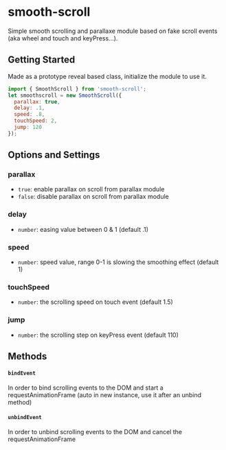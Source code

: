 # smooth-scroll
Simple smooth scrolling and parallaxe module based on fake scroll events (aka wheel and touch and keyPress...).

## Getting Started
Made as a prototype reveal based class, initialize the module to use it.

``` javascript
import { SmoothScroll } from 'smooth-scroll';
let smoothscroll = new SmoothScroll({
  parallax: true,
  delay: .1,
  speed: .8,
  touchSpeed: 2,
  jump: 120
});
```
## Options and Settings
### parallax
* ```true```: enable parallax on scroll from parallax module
* ``` false ```: disable parallax on scroll from parallax module

### delay
* ```number```: easing value between 0 & 1 (default .1)

### speed
* ```number```: speed value, range 0-1 is slowing the smoothing effect (default 1) 

### touchSpeed
* ```number```: the scrolling speed on touch event (default 1.5)

### jump
* ```number```: the scrolling step on keyPress event (default 110)

## Methods
#### ```bindEvent```
In order to bind scrolling events to the DOM and start a requestAnimationFrame (auto in new instance, use it after an unbind method) 

#### ```unbindEvent```
In order to unbind scrolling events to the DOM and cancel the requestAnimationFrame

